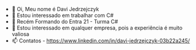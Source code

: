 - 👋 Oi, Meu nome é Davi Jedrzejczyk
- 👀 Estou interessado em trabalhar com C#
- 🌱 Recém Formando do Entra 21 - Turma C#
- 💞️ Estou interessado em qualquer empresa, pois a experiência é muito valiosa
- 📫 Contatos - https://www.linkedin.com/in/davi-jedrzejczyk-03b22a245/ 


